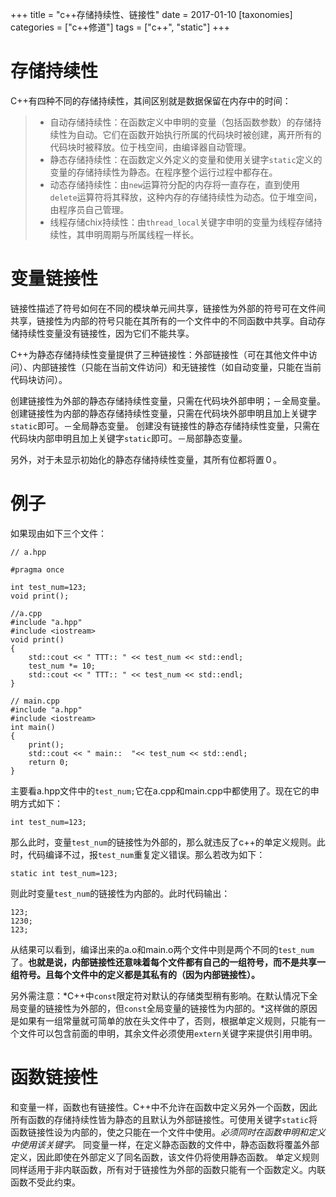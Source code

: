+++
title = "c++存储持续性、链接性"
date = 2017-01-10
[taxonomies]
categories = ["c++修道"]
tags = ["c++", "static"]
+++

# 存储持续性
C++有四种不同的存储持续性，其间区别就是数据保留在内存中的时间：

>* 自动存储持续性：在函数定义中申明的变量（包括函数参数）的存储持续性为自动。它们在函数开始执行所属的代码块时被创建，离开所有的代码块时被释放。位于栈空间，由编译器自动管理。
>* 静态存储持续性：在函数定义外定义的变量和使用关键字`static`定义的变量的存储持续性为静态。在程序整个运行过程中都存在。
>* 动态存储持续性：由`new`运算符分配的内存将一直存在，直到使用`delete`运算符将其释放，这种内存的存储持续性为动态。位于堆空间，由程序员自己管理。
>* 线程存储chix持续性：由`thread_local`关键字申明的变量为线程存储持续性，其申明周期与所属线程一样长。

<!-- more -->

# 变量链接性
链接性描述了符号如何在不同的模块单元间共享，链接性为外部的符号可在文件间共享，链接性为内部的符号只能在其所有的一个文件中的不同函数中共享。自动存储持续性变量没有链接性，因为它们不能共享。

C++为静态存储持续性变量提供了三种链接性：外部链接性（可在其他文件中访问）、内部链接性（只能在当前文件访问）和无链接性（如自动变量，只能在当前代码块访问）。

创建链接性为外部的静态存储持续性变量，只需在代码块外部申明；－全局变量。
创建链接性为内部的静态存储持续性变量，只需在代码块外部申明且加上关键字`static`即可。－全局静态变量。
创建没有链接性的静态存储持续性变量，只需在代码块内部申明且加上关键字`static`即可。－局部静态变量。

另外，对于未显示初始化的静态存储持续性变量，其所有位都将置０。

# 例子
如果现由如下三个文件：
```
// a.hpp

#pragma once

int test_num=123;
void print();
```

```
//a.cpp
#include "a.hpp"
#include <iostream>
void print()
{
    std::cout << " TTT:: " << test_num << std::endl;
    test_num *= 10;
    std::cout << " TTT:: " << test_num << std::endl;
}
```

```
// main.cpp
#include "a.hpp"
#include <iostream>
int main()
{
    print();
    std::cout << " main::  "<< test_num << std::endl;
    return 0;
}
```

主要看a.hpp文件中的`test_num;`它在a.cpp和main.cpp中都使用了。现在它的申明方式如下：

```
int test_num=123;
```
那么此时，变量`test_num`的链接性为外部的，那么就违反了c++的单定义规则。此时，代码编译不过，报`test_num`重复定义错误。那么若改为如下：

```
static int test_num=123;
```

则此时变量`test_num`的链接性为内部的。此时代码输出：

```
123;
1230;
123;
```

从结果可以看到，编译出来的a.o和main.o两个文件中则是两个不同的`test_num`了。**也就是说，内部链接性还意味着每个文件都有自己的一组符号，而不是共享一组符号。且每个文件中的定义都是其私有的（因为内部链接性）。**

另外需注意：*C++中`const`限定符对默认的存储类型稍有影响。在默认情况下全局变量的链接性为外部的，但`const`全局变量的链接性为内部的。*这样做的原因是如果有一组常量就可简单的放在头文件中了，否则，根据单定义规则，只能有一个文件可以包含前面的申明，其余文件必须使用`extern`关键字来提供引用申明。


# 函数链接性
和变量一样，函数也有链接性。C++中不允许在函数中定义另外一个函数，因此所有函数的存储持续性皆为静态的且默认为外部链接性。可使用关键字`static`将函数链接性设为内部的，使之只能在一个文件中使用。*必须同时在函数申明和定义中使用该关键字。*
同变量一样，在定义静态函数的文件中，静态函数将覆盖外部定义，因此即使在外部定义了同名函数，该文件仍将使用静态函数。
单定义规则同样适用于非内联函数，所有对于链接性为外部的函数只能有一个函数定义。内联函数不受此约束。

